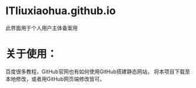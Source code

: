 # ITliuxiaohua.github.io
此界面用于个人用户主体备案用
# 关于使用：
百度很多教程，GitHub官网也有如何使用GitHub搭建静态网站，
将本项目下载至本地修改，或者用GitHub网页端修改皆可。
